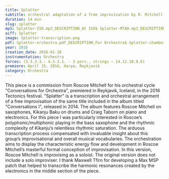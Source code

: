 ```yaml
---
title: Splatter
subtitle: orchestral adaptation of a free improvisation by R. Mitchell, K. Baku and C. Taborn
duration: 14 min
slug: splatter
mp3: Splatter-ISO.mp3_DESCRIPTION_At ISO$ Splatter-MTAO.mp3_DESCRIPTION_At Mato
aiff: Splatter
image: Splatter-transcription.png
pdf: Splatter-orchestra.pdf_DESCRIPTION_For Orchestra$ Splatter-chamber-orchestra.pdf_DESCRIPTION_For Chamber Orchestra
year: 2016
creation_date: 2016-01-28
instrumentation: Orchestra
forces: (3.3.3.3.- 4.3.3.1. - 3 perc., strings – 14.12.10.8.6)
premiere: April 15, 2016, Harpa, Reykjavik
category: Orchestra
---
```


This piece is a commission from Roscoe Mitchell for his orchestral cycle
"Conversations for Orchestra", premiered in Reykjavik, Iceland, in the 2016 Tectonics festival. "Splatter" is a transcription and orchestral arrangement of a free improvisation of the same title included in the album titled "Conversations I", released in 2014. The album features Roscoe Mitchell on saxophones, Kikanju Baku on drums and Craig Taborn on piano and electronics. For this piece I was particularly interested in Roscoe’s polyphonic/multiphonic playing in the bass saxophone and the rhythmic complexity of Kikanju’s relentless rhythmic saturation. The arduous transcription process compensated with invaluable insight about this group’s improvisational and overall musical vocabularies. The orchestration aims to display the characteristic energy flow and development in Roscoe Mitchell’s masterful formal conception of improvisation. In this version, Roscoe Mitchell is improvising as a soloist. The original version does not include a solo improviser. I thank Maxwell Tfirn for developing a Max MSP patch that helped to transcribe the harmonic resonances created by the electronics in the middle section of the piece.
